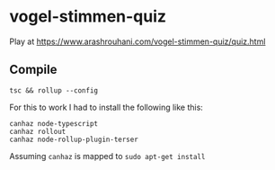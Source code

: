 # vogel-stimmen-quiz

Play at https://www.arashrouhani.com/vogel-stimmen-quiz/quiz.html

## Compile

    tsc && rollup --config

For this to work I had to install the following like this:

    canhaz node-typescript
    canhaz rollout
    canhaz node-rollup-plugin-terser

Assuming `canhaz` is mapped to `sudo apt-get install`